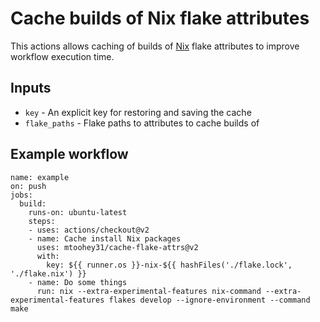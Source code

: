 # Cache builds of Nix flake attributes

This actions allows caching of builds of [Nix](https://nixos.org) flake attributes to improve workflow execution time. 

## Inputs

- `key` - An explicit key for restoring and saving the cache
- `flake_paths` - Flake paths to attributes to cache builds of

## Example workflow

```
name: example
on: push
jobs:
  build:
    runs-on: ubuntu-latest
    steps:
    - uses: actions/checkout@v2
    - name: Cache install Nix packages
      uses: mtoohey31/cache-flake-attrs@v2
      with:
        key: ${{ runner.os }}-nix-${{ hashFiles('./flake.lock', './flake.nix') }}
    - name: Do some things
      run: nix --extra-experimental-features nix-command --extra-experimental-features flakes develop --ignore-environment --command make
```
